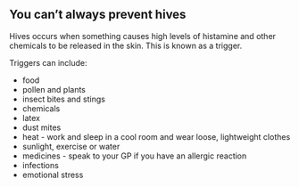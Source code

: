 ## You can’t always prevent hives

Hives occurs when something causes high levels of histamine and other chemicals
to be released in the skin. This is known as a trigger.

Triggers can include:

- food
- pollen and plants
- insect bites and stings
- chemicals
- latex
- dust mites
- heat - work and sleep in a cool room and wear loose, lightweight clothes
- sunlight, exercise or water
- medicines - speak to your GP if you have an allergic reaction
- infections
- emotional stress
